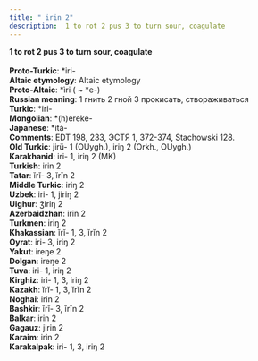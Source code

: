 ```yaml
---
title: " irin 2"
description:  1 to rot 2 pus 3 to turn sour, coagulate
---
```

<strong> 1 to rot 2 pus 3 to turn sour, coagulate</strong><br><br>
<strong>Proto-Turkic</strong>:  *iri-<br>
<strong>Altaic etymology</strong>:  Altaic etymology<br>
<strong> Proto-Altaic</strong>:  *ìri ( ~ *e-)<br>
<strong>Russian meaning</strong>:  1 гнить 2 гной 3 прокисать, створаживаться<br>
<strong>Turkic</strong>:  *iri-<br>
<strong>Mongolian</strong>:  *(h)ereke-<br>
<strong>Japanese</strong>:  *ìtà-<br>
<strong>Comments</strong>:  EDT 198, 233, ЭСТЯ 1, 372-374, Stachowski 128.<br>
<strong>Old Turkic</strong>:  jirü- 1 (OUygh.), iriŋ 2 (Orkh., OUygh.)<br>
<strong>Karakhanid</strong>:  iri- 1, iriŋ 2 (MK)<br>
<strong>Turkish</strong>:  irin 2<br>
<strong>Tatar</strong>:  ĭrĭ- 3, ĭrĭn 2<br>
<strong>Middle Turkic</strong>:  iriŋ 2<br>
<strong>Uzbek</strong>:  iri- 1, jiriŋ 2<br>
<strong>Uighur</strong>:  ǯiriŋ 2<br>
<strong>Azerbaidzhan</strong>:  irin 2<br>
<strong>Turkmen</strong>:  iriŋ 2<br>
<strong>Khakassian</strong>:  ĭrĭ- 1, 3, ĭrĭn 2<br>
<strong>Oyrat</strong>:  iri- 3, iriŋ 2<br>
<strong>Yakut</strong>:  ireŋe 2<br>
<strong>Dolgan</strong>:  ireŋe 2<br>
<strong>Tuva</strong>:  iri- 1, iriŋ 2<br>
<strong>Kirghiz</strong>:  iri- 1, 3, iriŋ 2<br>
<strong>Kazakh</strong>:  ĭrĭ- 1, 3, ĭrĭn 2<br>
<strong>Noghai</strong>:  irin 2<br>
<strong>Bashkir</strong>:  ĭrĭ- 3, ĭrĭn 2<br>
<strong>Balkar</strong>:  irin 2<br>
<strong>Gagauz</strong>:  jirin 2<br>
<strong>Karaim</strong>:  irin 2<br>
<strong>Karakalpak</strong>:  iri- 1, 3, iriŋ 2<br>


